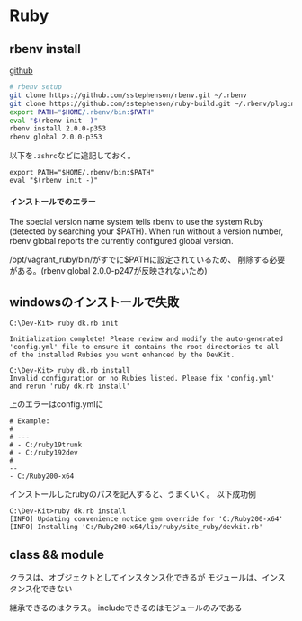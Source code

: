 # Ruby

## rbenv install

[github](https://github.com/sstephenson/rbenv)

```bash
# rbenv setup
git clone https://github.com/sstephenson/rbenv.git ~/.rbenv
git clone https://github.com/sstephenson/ruby-build.git ~/.rbenv/plugins/ruby-build
export PATH="$HOME/.rbenv/bin:$PATH"
eval "$(rbenv init -)"
rbenv install 2.0.0-p353
rbenv global 2.0.0-p353
```

以下を`.zshrc`などに追記しておく。  

```
export PATH="$HOME/.rbenv/bin:$PATH"
eval "$(rbenv init -)"
```

#### インストールでのエラー

The special version name system tells rbenv to use the system Ruby (detected by searching your $PATH).
When run without a version number, rbenv global reports the currently configured global version.

/opt/vagrant_ruby/bin/がすでに$PATHに設定されているため、
削除する必要がある。(rbenv global 2.0.0-p247が反映されないため)

## windowsのインストールで失敗


```
C:\Dev-Kit> ruby dk.rb init

Initialization complete! Please review and modify the auto-generated
'config.yml' file to ensure it contains the root directories to all
of the installed Rubies you want enhanced by the DevKit.

C:\Dev-Kit> ruby dk.rb install
Invalid configuration or no Rubies listed. Please fix 'config.yml'
and rerun 'ruby dk.rb install'
```

上のエラーはconfig.ymlに

```
# Example:
#
# ---
# - C:/ruby19trunk
# - C:/ruby192dev
#
--
- C:/Ruby200-x64
```

インストールしたrubyのパスを記入すると、うまくいく。
以下成功例

```
C:\Dev-Kit>ruby dk.rb install
[INFO] Updating convenience notice gem override for 'C:/Ruby200-x64'
[INFO] Installing 'C:/Ruby200-x64/lib/ruby/site_ruby/devkit.rb'
```


## class && module

クラスは、オブジェクトとしてインスタンス化できるが
モジュールは、インスタンス化できない

継承できるのはクラス。
includeできるのはモジュールのみである


